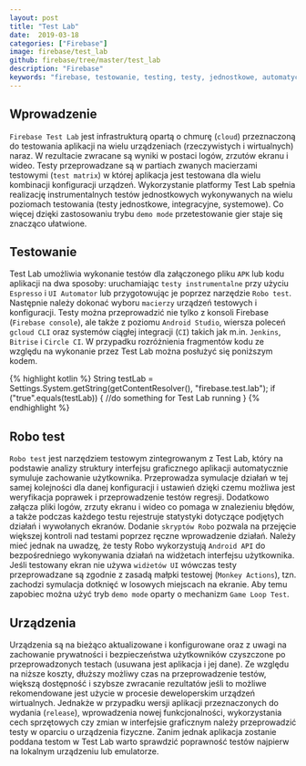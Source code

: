 ```yaml
---
layout: post
title: "Test Lab"
date:  2019-03-18
categories: ["Firebase"]
image: firebase/test_lab
github: firebase/tree/master/test_lab
description: "Firebase"
keywords: "firebase, testowanie, testing, testy, jednostkowe, automatyczne, instrumentalne, unit test, cloud, espresso, uiautomator, robo test, gcloud, ci, jekins, bitrise, circle ci, android, programowanie, programming"
---
```


## Wprowadzenie
`Firebase Test Lab` jest infrastrukturą opartą o chmurę (`cloud`) przeznaczoną do testowania aplikacji na wielu urządzeniach (rzeczywistych i wirtualnych) naraz. W rezultacie zwracane są wyniki w postaci logów, zrzutów ekranu i wideo. Testy przeprowadzane są w partiach zwanych macierzami testowymi (`test matrix`) w której aplikacja jest testowana dla wielu kombinacji konfiguracji urządzeń. Wykorzystanie platformy Test Lab spełnia realizację instrumentalnych testów jednostkowych wykonywanych na wielu poziomach testowania (testy jednostkowe, integracyjne, systemowe). Co więcej dzięki zastosowaniu trybu `demo mode` przetestowanie gier staje się znacząco ułatwione.

## Testowanie
Test Lab umożliwia wykonanie testów dla załączonego pliku `APK` lub kodu aplikacji na dwa sposoby: uruchamiając `testy instrumentalne` przy użyciu `Espresso` i `UI Automator` lub przygotowując je poprzez narzędzie `Robo test`. Następnie należy dokonać wyboru `macierzy` urządzeń testowych i konfiguracji. Testy można przeprowadzić nie tylko z konsoli Firebase (`Firebase console`), ale także z poziomu `Android Studio`, wiersza poleceń `gcloud CLI` oraz systemów ciągłej integracji (`CI`) takich jak m.in. `Jenkins`, `Bitrise` i `Circle CI`. W przypadku rozróżnienia fragmentów kodu ze względu na wykonanie przez Test Lab można posłużyć się poniższym kodem.

{% highlight kotlin %}
String testLab = Settings.System.getString(getContentResolver(), "firebase.test.lab");
if ("true".equals(testLab)) {
    //do something for Test Lab running
}
{% endhighlight %}

## Robo test
`Robo test` jest narzędziem testowym zintegrowanym z Test Lab, który na podstawie analizy struktury interfejsu graficznego aplikacji automatycznie symuluje zachowanie użytkownika. Przeprowadza symulacje działań w tej samej kolejności dla danej konfiguracji i ustawień dzięki czemu możliwa jest weryfikacja poprawek i przeprowadzenie testów regresji. Dodatkowo załącza pliki logów, zrzuty ekranu i wideo co pomaga w znalezieniu błędów, a także podczas każdego testu rejestruje statystyki dotyczące podjętych działań i wywołanych ekranów. Dodanie `skryptów Robo` pozwala na przejęcie większej kontroli nad testami poprzez ręczne wprowadzenie działań. Należy mieć jednak na uwadzę, że testy Robo wykorzystują `Android API` do bezpośredniego wykonywania działań na widżetach interfejsu użytkownika. Jeśli testowany ekran nie używa `widżetów UI` wówczas testy przeprowadzane są zgodnie z zasadą małpki testowej (`Monkey Actions`), tzn. zachodzi symulacja dotknięć w losowych miejscach na ekranie. Aby temu zapobiec można użyć tryb `demo mode` oparty o mechanizm `Game Loop Test`.

## Urządzenia
Urządzenia są na bieżąco aktualizowane i konfigurowane oraz z uwagi na zachowanie prywatności i bezpieczeństwa użytkowników czyszczone po przeprowadzonych testach (usuwana jest aplikacja i jej dane). Ze względu na niższe koszty, dłuższy możliwy czas na przeprowadzenie testów, większą dostępność i szybsze zwracanie rezultatów jeśli to możliwe rekomendowane jest użycie w procesie deweloperskim urządzeń wirtualnych. Jednakże w przypadku wersji aplikacji przeznaczonych do wydania (`release`), wprowadzenia nowej funkcjonalności, wykorzystania cech sprzętowych czy zmian w interfejsie graficznym należy przeprowadzić testy w oparciu o urządzenia fizyczne. Zanim jednak aplikacja zostanie poddana testom w Test Lab warto sprawdzić poprawność testów najpierw na lokalnym urządzeniu lub emulatorze.

